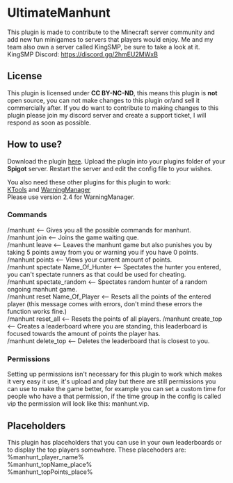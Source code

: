 # **UltimateManhunt**
This plugin is made to contribute to the Minecraft server community and add new fun minigames to servers that players would enjoy.
Me and my team also own a server called KingSMP, be sure to take a look at it.
KingSMP Discord: https://discord.gg/2hmEU2MWxB

## **License**
This plugin is licensed under **CC BY-NC-ND**, this means this plugin is **not** open source, you can not make changes to this plugin
or/and sell it commercially after. If you do want to contribute to making changes to this plugin please join my discord server and 
create a support ticket, I will respond as soon as possible.

## **How to use?**
Download the plugin [here](https://kingsmp.eu/plugin).
Upload the plugin into your plugins folder of your **Spigot** server.
Restart the server and edit the config file to your wishes.

You also need these other plugins for this plugin to work:  
[KTools](https://www.spigotmc.org/resources/ktools.108301/) and [WarningManager](https://dev.bukkit.org/projects/warningmanager/files)  
Please use version 2.4 for WarningManager.

### **Commands**
/manhunt <-- Gives you all the possible commands for manhunt.  
/manhunt join <-- Joins the game waiting que.  
/manhunt leave <-- Leaves the manhunt game but also punishes you by taking 5 points away from you or warning you if you have 0 points.  
/manhunt points <-- Views your current amount of points.  
/manhunt spectate Name_Of_Hunter <-- Spectates the hunter you entered, you can't spectate runners as that could be used for cheating.  
/manhunt spectate_random <-- Spectates random hunter of a random ongoing manhunt game.  
/manhunt reset Name_Of_Player <-- Resets all the points of the entered player (this message comes with errors, don't mind these errors the function works fine.)  
/manhunt reset_all <-- Resets the points of all players.
/manhunt create_top <-- Creates a leaderboard where you are standing, this leaderboard is focused towards the amount of points the player has.  
/manhunt delete_top <-- Deletes the leaderboard that is closest to you.

### **Permissions**
Setting up permissions isn't necessary for this plugin to work which makes it very
easy it use, it's upload and play but there are still permissions you can use to make the game better, for example
you can set a custom time for people who have a that permission, if the time group in the config is called vip 
the permission will look like this: manhunt.vip.

## **Placeholders**
This plugin has placeholders that you can use in your own leaderboards
or to display the top players somewhere. These placehoders are:  
%manhunt_player_name%  
%manhunt_topName_place%  
%manhunt_topPoints_place%

